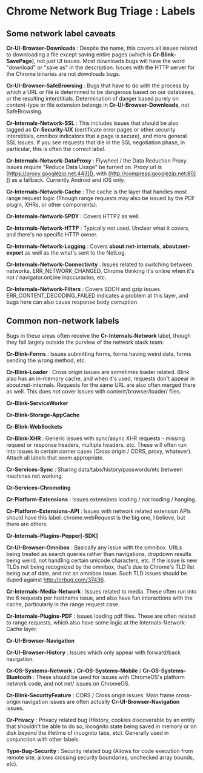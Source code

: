 # Chrome Network Bug Triage : Labels

## Some network label caveats

**Cr-UI-Browser-Downloads**
: Despite the name, this covers all issues related to downloading a file except
  saving entire pages (which is **Cr-Blink-SavePage**), not just UI issues.
  Most downloads bugs will have the word "download" or "save as" in the
  description.  Issues with the HTTP server for the Chrome binaries are not
  downloads bugs.

**Cr-UI-Browser-SafeBrowsing**
: Bugs that have to do with the process by which a URL or file is determined to
  be dangerous based on our databases, or the resulting interstitials.
  Determination of danger based purely on content-type or file extension
  belongs in **Cr-UI-Browser-Downloads**, not SafeBrowsing.

**Cr-Internals-Network-SSL**
: This includes issues that should be also tagged as **Cr-Security-UX**
  (certificate error pages or other security interstitials, omnibox indicators
  that a page is secure), and more general SSL issues.  If you see requests
  that die in the SSL negotiation phase, in particular, this is often the
  correct label.

**Cr-Internals-Network-DataProxy**
: Flywheel / the Data Reduction Proxy.  Issues require "Reduce Data Usage" be
  turned on.  Proxy url is [https://proxy.googlezip.net:443](), with
  [http://compress.googlezip.net:80]() as a fallback.  Currently Android and
  iOS only.

**Cr-Internals-Network-Cache**
: The cache is the layer that handles most range request logic (Though range
  requests may also be issued by the PDF plugin, XHRs, or other components).

**Cr-Internals-Network-SPDY**
: Covers HTTP2 as well.

**Cr-Internals-Network-HTTP**
: Typically not used.  Unclear what it covers, and there's no specific HTTP
  owner.

**Cr-Internals-Network-Logging**
: Covers **about:net-internals**, **about:net-export** as well as the what's
  sent to the NetLog.

**Cr-Internals-Network-Connectivity**
: Issues related to switching between networks, ERR_NETWORK_CHANGED, Chrome
  thinking it's online when it's not / navigator.onLine inaccuracies, etc.

**Cr-Internals-Network-Filters**
: Covers SDCH and gzip issues.  ERR_CONTENT_DECODING_FAILED indicates a problem
  at this layer, and bugs here can also cause response body corruption.

## Common non-network labels

Bugs in these areas often receive the **Cr-Internals-Network** label, though
they fall largely outside the purview of the network stack team:

**Cr-Blink-Forms**
: Issues submitting forms, forms having weird data, forms sending the wrong
  method, etc.

**Cr-Blink-Loader**
: Cross origin issues are sometimes loader related.  Blink also has an
  in-memory cache, and when it's used, requests don't appear in
  about:net-internals.  Requests for the same URL are also often merged there
  as well.  This does *not* cover issues with content/browser/loader/ files.

**Cr-Blink-ServiceWorker**

**Cr-Blink-Storage-AppCache**

**Cr-Blink-WebSockets**

**Cr-Blink-XHR**
: Generic issues with sync/async XHR requests - missing request or response
  headers, multiple headers, etc.  These will often run into issues in certain
  corner cases (Cross origin / CORS, proxy, whatever).  Attach all labels that
  seem appropriate.

**Cr-Services-Sync**
: Sharing data/tabs/history/passwords/etc between machines not working.

**Cr-Services-Chromoting**

**Cr-Platform-Extensions**
: Issues extensions loading / not loading / hanging.

**Cr-Platform-Extensions-API**
: Issues with network related extension APIs should have this label.
  chrome.webRequest is the big one, I believe, but there are others.

**Cr-Internals-Plugins-Pepper[-SDK]**

**Cr-UI-Browser-Omnibox**
: Basically any issue with the omnibox.  URLs being treated as search queries
  rather than navigations, dropdown results being weird, not handling certain
  unicode characters, etc.  If the issue is new TLDs not being recognized by
  the omnibox, that's due to Chrome's TLD list being out of date, and not an
  omnibox issue.  Such TLD issues should be duped against
  http://crbug.com/37436.

**Cr-Internals-Media-Network**
: Issues related to media.  These often run into the 6 requests per hostname
  issue, and also have fun interactions with the cache, particularly in the
  range request case.

**Cr-Internals-Plugins-PDF**
: Issues loading pdf files.  These are often related to range requests, which
  also have some logic at the Internals-Network-Cache layer.

**Cr-UI-Browser-Navigation**

**Cr-UI-Browser-History**
: Issues which only appear with forward/back navigation.

**Cr-OS-Systems-Network** / **Cr-OS-Systems-Mobile** / **Cr-OS-Systems-Bluetooth**
: These should be used for issues with ChromeOS's platform network code, and
  not net/ issues on ChromeOS.

**Cr-Blink-SecurityFeature**
: CORS / Cross origin issues.  Main frame cross-origin navigation issues are
  often actually **Cr-UI-Browser-Navigation** issues.

**Cr-Privacy**
: Privacy related bug (History, cookies discoverable by an entity that
  shouldn't be able to do so, incognito state being saved in memory or on disk
  beyond the lifetime of incognito tabs, etc).  Generally used in conjunction
  with other labels.

**Type-Bug-Security**
: Security related bug (Allows for code execution from remote site, allows
  crossing security boundaries, unchecked array bounds,
  etc).
